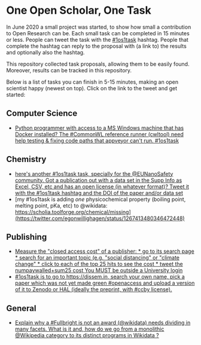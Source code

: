 # One Open Scholar, One Task

In June 2020 a small project was started, to show how small a contribution to Open Research can be.
Each small task can be completed in 15 minutes or less. People can tweet the task with the
[#1os1task](http://twitter.com/hashtag/1os1task) hashtag. People that complete the hashtag can
reply to the proposal with (a link to) the results and optionally also the hashtag.

This repository collected task proposals, allowing them to be easily found. Moreover, results
can be tracked in this repository.

Below is a list of tasks you can finish in 5-15 minutes, making an open scientist happy (newest on top).
Click on the link to the tweet and get started:

## Computer Science

* [Python programmer with access to a MS Windows machine that has Docker installed? The #CommonWL reference runner (cwltool) need help testing & fixing code paths that appveyor can't run. #1os1task](https://twitter.com/biocrusoe/status/1268778814718578688)

## Chemistry 

* [here's another #1os1task task, specially for the @EUNanoSafety community. Got a publication out with a data set in the Supp Info as Excel, CSV, etc and has an open license (in whatever format)? Tweet it with the #1os1task hashtag and the DOI of the paper and/or data set](https://twitter.com/egonwillighagen/status/1267755137696780288)
* [my #1os1task is adding *one* physicochemical property (boiling point, melting point, pKa, etc) to 
@wikidata: https://scholia.toolforge.org/chemical/missing](https://twitter.com/egonwillighagen/status/1267413480346472448)

## Publishing

* [Measure the "closed access cost" of a publisher: * go to its search page * search for an important topic (e.g. "social distancing" or "climate change" * click to each of the top 25 hits to see  the cost * tweet the numpaywalled+sum25 cost You MUST be outside a University login](https://twitter.com/petermurrayrust/status/1267412069399302144)
* [#1os1task is to go to https://dissem.in, search your own name, pick a paper which was not yet made green #openaccess and upload a version of it to Zenodo or HAL (ideally the preprint, with #ccby license).](https://twitter.com/nemobis/status/1267391178359652352)

## General

* [Explain why a #Fullbright is not an award (@wikidata) needs dividing in many facets. What is it and, how do we go from a monolithic @Wikipedia category to its distinct programs in Wikidata ?](https://twitter.com/GerardMeijssen/status/1267700426071330816)
